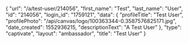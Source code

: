 {
    "url": "\/a\/test-user\/214056",
    "first_name": "Test",
    "last_name": "User",
    "id": "214056",
    "login_id": "1759121",
    "data": {
        "profileTitle": "Test User",
        "profilePhoto": "\/api\/canvas\/logo\/100363344-0.3587576825171.jpg",
        "date_created": 1552936215,
        "descriptionText": "A Test User"
    },
    "type": "captivate",
    "layout": "ambassador",
    "title": "Test User"
}